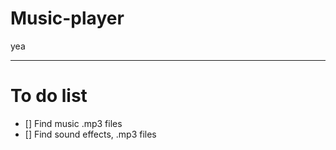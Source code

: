 # Music-player
yea

---

# To do list

- [] Find music .mp3 files
- [] Find sound effects, .mp3 files